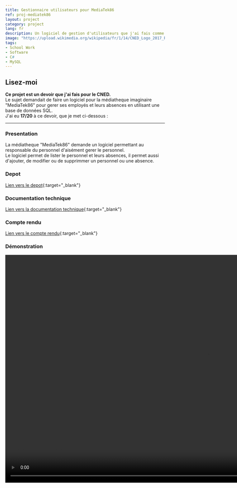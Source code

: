 ```yaml
---
title: Gestionnaire utilisateurs pour MediaTek86
ref: proj-mediatek86
layout: project
category: project
lang: fr
description: Un logiciel de gestion d'utilisateurs que j'ai fais comme devoir pour le CNED
image: "https://upload.wikimedia.org/wikipedia/fr/1/14/CNED_Logo_2017_RGB_Baseline.png"
tags:
- School Work
- Software
- C#
- MySQL
---
```


## Lisez-moi

**Ce projet est un devoir que j'ai fais pour le CNED.**  
Le sujet demandait de faire un logiciel pour la médiatheque imaginaire "MediaTek86" pour gerer ses employés et leurs absences en utilisant une base de données SQL.  
J'ai eu **17/20** à ce devoir, que je met ci-dessous :

---

### Presentation

La médiatheque "MediaTek86" demande un logiciel permettant au responsable du personnel d'aisément gerer le personnel.  
Le logiciel permet de lister le personnel et leurs absences, il permet aussi d'ajouter, de modifier ou de supprimmer un personnel ou une absence.

### Depot

[Lien vers le depot](https://github.com/JKerboeuf/mediatek86){:target="_blank"}

### Documentation technique

[Lien vers la documentation technique](/assets/mediatek86-doc/index.html){:target="_blank"}

### Compte rendu

[Lien vers le compte rendu](/assets/compte_rendu.pdf){:target="_blank"}

### Démonstration

<video width="1280" height="720" controls>
  <source src="/assets/MediaTek86.mp4" type="video/mp4">
</video>
